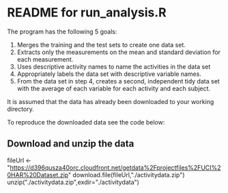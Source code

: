 # README for run_analysis.R

The program has the following 5 goals:

1. Merges the training and the test sets to create one data set.
1. Extracts only the measurements on the mean and standard deviation for each measurement.
1. Uses descriptive activity names to name the activities in the data set
1. Appropriately labels the data set with descriptive variable names.
1. From the data set in step 4, creates a second, independent tidy data set with the average of each variable for each activity and each subject.

It is assumed that the data has already been downloaded to your working directory.

To reproduce the downloaded data see the code below:

## Download and unzip the data
fileUrl <- "https://d396qusza40orc.cloudfront.net/getdata%2Fprojectfiles%2FUCI%20HAR%20Dataset.zip"
download.file(fileUrl,"./activitydata.zip")
unzip("./activitydata.zip",exdir="./activitydata")